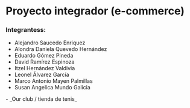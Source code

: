 # Proyecto integrador (e-commerce) 

### Integrantess:
<ul>
  <li>Alejandro Saucedo Enriquez</li> 
  <li>Alondra Daniela Quevedo Hernández</li> 
  <li>Eduardo Gómez Pineda</li> 
  <li>David Ramírez Espinoza</li> 
  <li>Itzel Hernández Valdivia</li> 
  <li>Leonel Álvarez García</li> 
  <li>Marco Antonio Mayen Palmillas</li> 
  <li>Susan Angelica Mundo Galicia</li> 
</ul>
-
 _Our club / tienda de tenis_
